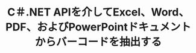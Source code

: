 ---
############################# Static ############################
layout: "auto-gen-gist"
draft: false
path: "ja/parser/net/extract/table/ppsm/"
otherformats: DOC DOT DOCX DOCM DOTX DOTM TXT ODT OTT RTF PDF XHTML MHTML MD XML EPUB FB2 CHM XLS XLT XLSX XLSM XLSB XLTX XLTM ODS CSV OTS XLA XLAM PPT PPTX  PPS POT PPSX PPTM POTX ODP OTP PST OST EML EMLX MSG ONE 

############################# Head ############################
head_title: "C＃.NET APIを介してPDF、DOCX、PPTX、XLSX、EPUBなどからテーブルを抽出します"
head_description: "GroupDocs.Parser .NET APIを使用すると、プログラマーは.NETアプリ内のPDF、DOC、DOCX、PPT、PPTX、EML、MSG、XLS、XLSX、CSV、ODT、RTF、およびその他の多くのドキュメントタイプからテーブルを抽出できます。"

############################# Header ############################
title: "C＃.NET APIを介してExcel、Word、PDF、およびPowerPointドキュメントからバーコードを抽出する"
description: "GroupDocs.Parser .NET APIを使用すると、プログラマーはPDF、DOC、DOCX、PPT、PPTX、EML、MSG、XLS、XLSX、CSV、ODT、RTF、EPUBのドキュメントまたはページからバーコードを抽出できます。"

######################### Download Button #######################
button:
    enable: true

############################# About ############################
about:
    enable: true
    title: ".NET APIを介してExcel、Word、PDF、その他のドキュメントからバーコードを抽出する方法は？"
    content: |
     表は、行と列に配置されたセルのコレクションです。 テーブルは、詳細なデータや複雑なデータを保存および整理する上で非常に重要な役割を果たし、ユーザーが簡単に読み取って表示できるようにします。 テーブルは、リストの作成、情報の比較、データの整列、情報のグループ化、データの傾向やパターンの強調表示など、さまざまな方法で使用できます。 GroupDocs.Parser for .NETは、ソフトウェアプログラマーが、PDF、電子メール、電子ブック、Word（DOC、DOCX）、PowerPointなど、サポートされているさまざまな種類のドキュメント形式からテーブル、テキスト、および画像を抽出するためのソリューションを開発できるようにする便利なAPIです。 （PPT、PPTX）、Excel（XLS、XLSX）、Eメール（EML、MSG）形式など。 Java APIには、ドキュメントからすべてのテーブルを抽出する、特定のページからテーブルを抽出する、テーブルセルデータを取得する、テーブルの行と列の総数を取得する、行の高さを取得する、データを印刷するなど、テーブルを操作するためのいくつかの重要な機能が含まれています。 テーブルのとより多くの可能性があります。

############################# content ############################
steps:
    enable: true
    block:
    - title_left: "C＃.NETを介して PPSMドキュメントからテーブルを抽出する方法 "
      content_left: |
       GroupDocs.Parser .NET APIは、ソフトウェア開発者がわずか数行のコードで PPSM ドキュメントからテーブルを抽出するのに役立ちます。 次のC＃.NETコード例は、開発者が PPSMドキュメントからテーブルを抽出する方法を示しています。 

      title_right: "ドキュメントからのテーブルの抽出"
      content_right: |
        * [パーサー]のインスタンスを作成します（https://apireference.groupdocs.com/parser/net/groupdocs.parser/parser）
        * テーブル抽出がサポートされているかどうかを確認します
        * テーブルのレイアウトを作成します
        * テーブル抽出のオプションを作成します
        * [getTables（options）]（https://apireference.groupdocs.com/parser/java/com.groupdocs.parser/Parser#getTables(com.groupdocs.parser.options.PageTableAreaOptions））メソッドを呼び出して、からテーブルを抽出します。 全てのドキュメント。
        *行と列を繰り返します
        *テーブルのセルテキストを抽出して印刷する

      gisthash: "dda6d3d4866e63ae1614d86dd847fecd"
      gistfile: "tables_extraction_form_documents.cs"

    - title_left: ".NET APIを使用して、PPSM ドキュメントのページからテーブルを抽出します"
      content_left: |
       GroupDocs.Parser .NETを使用すると、ソフトウェア開発者は PPSMドキュメントのページからテーブルを抽出できます。 次のC＃.NETコードは、プログラマーがPPSMドキュメント内でバーコード抽出を実行する方法を示しています。。

      title_right: "C＃.NETを介してバーコードを抽出する"
      content_right: |
        * [パーサー]のインスタンスを作成します（https://apireference.groupdocs.com/parser/net/groupdocs.parser/parser）
        * テーブル抽出がサポートされているかどうかを確認します
        * テーブルのレイアウトを作成します
        * ドキュメントページからテーブルを抽出するためのオプションを作成します
        * [getTables（options）]（https://apireference.groupdocs.com/parser/java/com.groupdocs.parser/Parser#getTables(com.groupdocs.parser.options.PageTableAreaOptions））メソッドを呼び出して、からテーブルを抽出します。 全てのドキュメント。
        *テーブル、行、列を繰り返します
        *テーブルのセルテキストを抽出して印刷する
     
      gisthash: "2dc42054bba3abdc297c63f4534281d8"
      gistfile: "tables_extraction_form_documents_page.cs"
      
    - title_left: "システム要求"
      content_left: |
       GroupDocs.Parser for .NETは、すべての主要なプラットフォームとオペレーティングシステムで完全にサポートされています。 完全なシステム要件ガイドについては、[システム要件]（hhttps：//docs.groupdocs.com/parser/net/system-requirements/）にアクセスしてください。以下のコードを実行する前に、次の前提条件がインストールされていることを確認してください。 システム：
        * オペレーティングシステム：Microsoft Windows、Linux、MacOS
        * 開発環境：Visual Studio、Xamarin、MonoDevelopなど
        * フレームワーク：.NETフレームワーク、.NET標準、.NETコア、モノラル
        * [NuGet]（https://www.nuget.org/packages/GroupDocs.parser/）から最新バージョンのGroupDocs.Parser.NETAPIを入手します。
        
      title_right: "GroupDocs.Parserを使用する理由"
      content_right: |
        * サポートされているドキュメントからのプレーンテキスト抽出のサポート
        * ユーザー定義のテンプレートを介して解析するドキュメント。
        * 構造化テキスト抽出を完全にサポート
        * キーワードおよび正規表現によるテキスト検索
        * フォーマットされたテキスト、メタデータ、画像、コンテナ、および添付ファイルを抽出します。
        * サポートされている一部のドキュメント形式の目次を抽出します。
        * PDFドキュメントからフォームデータを解析します。
        * ドキュメントからハイパーリンクを抽出します

demos:
    enable: true


more_formats:
    enable: true


back_to_top:
    enable: true
---